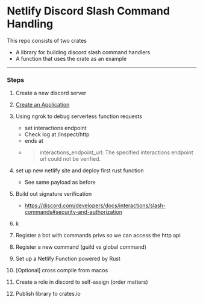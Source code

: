 # Netlify Discord Slash Command Handling

This repo consists of two crates

- A library for building discord slash command handlers
- A function that uses the crate as an example

---

### Steps

1. Create a new discord server
1. [Create an Application](https://discord.com/developers/applications)
1. Using ngrok to debug serverless function requests

   - set interactions endpoint
   - Check log at /inspect/http
   - ends at
   - > interactions_endpoint_url: The specified interactions endpoint url could not be verified.

1. set up new netlify site and deploy first rust function
   - See same payload as before
1. Build out signature verification
   - https://discord.com/developers/docs/interactions/slash-commands#security-and-authorization
1. k

1. Register a bot with commands privs so we can access the http api
1. Register a new command (guild vs global command)
1. Set up a Netlify Function powered by Rust
1. [Optional] cross compile from macos
1. Create a role in discord to self-assign (order matters)
1. Publish library to crates.io
